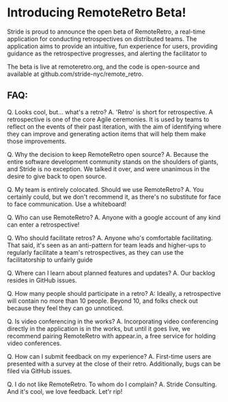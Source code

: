# Introducing RemoteRetro Beta!

Stride is proud to announce the open beta of RemoteRetro, a real-time application for conducting retrospectives on distributed teams. The application aims to provide an intuitive, fun experience for users, providing guidance as the retrospective progresses, and alerting the facilitator to

The beta is live at remoteretro.org, and the code is open-source and available at github.com/stride-nyc/remote_retro.

## FAQ:

Q. Looks cool, but... what's a retro?
A. 'Retro' is short for retrospective. A retrospective is one of the core Agile ceremonies. It is used by teams to reflect on the events of their past iteration, with the aim of identifying where they can improve and generating action items that will help them make those improvements.

Q. Why the decision to keep RemoteRetro open source?
A. Because the entire software development community stands on the shoulders of giants, and Stride is no exception. We talked it over, and were unanimous in the desire to give back to open source.

Q. My team is entirely colocated. Should we use RemoteRetro?
A. You certainly could, but we don't recommend it, as there's no substitute for face to face communication. Use a whiteboard!

Q. Who can use RemoteRetro?
A. Anyone with a google account of any kind can enter a retrospective!

Q. Who should facilitate retros?
A. Anyone who's comfortable facilitating. That said, it's seen as an anti-pattern for team leads and higher-ups to regularly facilitate a team's retrospectives, as they can use the facilitatorship to unfairly guide

Q. Where can I learn about planned features and updates?
A. Our backlog resides in GitHub issues.

Q. How many people should participate in a retro?
A: Ideally, a retrospective will contain no more than 10 people. Beyond 10, and folks check out because they feel they can go unnoticed.

Q. Is video conferencing in the works?
A. Incorporating video conferencing directly in the application is in the works, but until it goes live, we recommend pairing RemoteRetro with appear.in, a free service for holding video conferences.

Q. How can I submit feedback on my experience?
A. First-time users are presented with a survey at the close of their retro. Additionally, bugs can be filed via GitHub issues.

Q. I do not like RemoteRetro. To whom do I complain?
A. Stride Consulting. And it's cool, we love feedback. Let'r rip!





